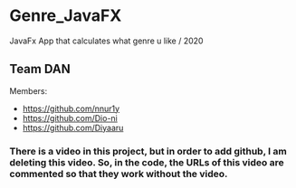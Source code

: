 # Genre_JavaFX
JavaFx App that calculates what genre u like / 2020

## Team DAN
Members:
- https://github.com/nnur1y
- https://github.com/Dio-ni
- https://github.com/Diyaaru

### There is a video in this project, but in order to add github, I am deleting this video. So, in the code, the URLs of this video are commented so that they work without the video.
